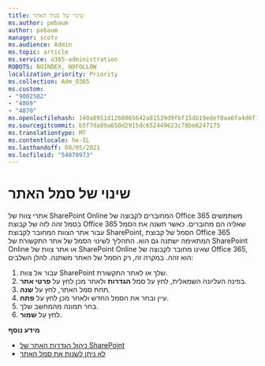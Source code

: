 ```yaml
---
title: שינוי של סמל האתר
ms.author: pebaum
author: pebaum
manager: scotv
ms.audience: Admin
ms.topic: article
ms.service: o365-administration
ROBOTS: NOINDEX, NOFOLLOW
localization_priority: Priority
ms.collection: Adm_O365
ms.custom:
- "9002502"
- "4869"
- "4870"
ms.openlocfilehash: 140a8951d1268065642a81539d9fbf15db19edef8aa6fa4d6f1fd809c843d109
ms.sourcegitcommit: b5f7da89a650d2915dc652449623c78be6247175
ms.translationtype: MT
ms.contentlocale: he-IL
ms.lasthandoff: 08/05/2021
ms.locfileid: "54070973"
---
```

# <a name="change-site-logo"></a>שינוי של סמל האתר

אתרי צוות של SharePoint Online המחוברים לקבוצה של Office 365 משתמשים בסמל זהה לזה של קבוצת Office 365 שאליה הם מחוברים. כאשר תשנה את הסמל עבור אתר הצוות המחובר לקבוצת SharePoint, הסמל של קבוצת Office 365 המתאימה ישתנה גם הוא. התהליך לשינוי הסמל של אתר התקשורת של SharePoint Online או אתר צוות של SharePoint Online שאינו מחובר לקבוצה של Office 365, הוא זהה. במקרה זה, רק הסמל של האתר משתנה. להלן השלבים:

1. עבור אל צוות SharePoint שלך או לאתר התקשורת.
2. בפינה העליונה השמאלית, לחץ על סמל **הגדרות** ולאחר מכן לחץ על **פרטי אתר**.
3. תחת סמל האתר, לחץ על **שנה**.
4. עיין ובחר את הסמל החדש ולאחר מכן לחץ על **פתח**.
5. בחר תמונה מהמחשב שלך.
6. לחץ על **שמור**.

**מידע נוסף**

- [ניהול הגדרות האתר של SharePoint](https://support.office.com/article/manage-your-sharepoint-site-settings-8376034d-d0c7-446e-9178-6ab51c58df42)
- [לא ניתן לשנות את סמל האתר](https://docs.microsoft.com/sharepoint/troubleshoot/sites/error-when-changing-o365-site-logo)
